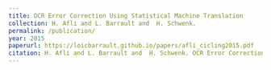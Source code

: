 ```yaml
---
title: OCR Error Correction Using Statistical Machine Translation
collection: H. Afli and L. Barrault and  H. Schwenk.
permalink: /publication/
year: 2015
paperurl: https://loicbarrault.github.io/papers/afli_cicling2015.pdf
citation: H. Afli and L. Barrault and  H. Schwenk. OCR Error Correction Using Statistical Machine Translation, <i> 16th International Conference on Intelligent Text Processing and Computational Linguistics (CICLing 2015). </i>, 2015
---
```

